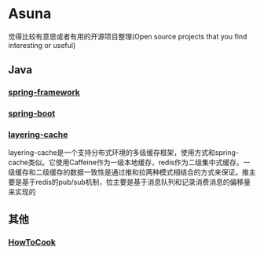 # Asuna
觉得比较有意思或者有用的开源项目整理(Open source projects that you find interesting or useful)


## Java

### [spring-framework](https://github.com/spring-projects/spring-framework)


### [spring-boot](https://github.com/spring-projects/spring-boot)


### [layering-cache](https://github.com/xiaolyuh/layering-cache)
layering-cache是一个支持分布式环境的多级缓存框架，使用方式和spring-cache类似。它使用Caffeine作为一级本地缓存，redis作为二级集中式缓存。一级缓存和二级缓存的数据一致性是通过推和拉两种模式相结合的方式来保证。推主要是基于redis的pub/sub机制，拉主要是基于消息队列和记录消费消息的偏移量来实现的


## 其他

### [HowToCook](https://github.com/Anduin2017/HowToCook)
